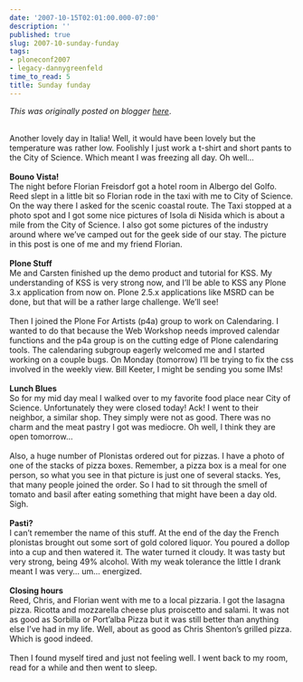 ```yaml
---
date: '2007-10-15T02:01:00.000-07:00'
description: ''
published: true
slug: 2007-10-sunday-funday
tags:
- ploneconf2007
- legacy-dannygreenfeld
time_to_read: 5
title: Sunday funday
---
```


*This was originally posted on blogger [here](https://dannygreenfeld.blogspot.com/2007/10/sunday-funday.html)*.

<a href="http://1.bp.blogspot.com/_KEFU5_uGRyw/RxMs_yCsgnI/AAAAAAAAAAM/bWtXqf3P_2M/s1600-h/IMG_4843.jpg"><img alt="" border="0" id="BLOGGER_PHOTO_ID_5121486675526845042" src="http://1.bp.blogspot.com/_KEFU5_uGRyw/RxMs_yCsgnI/AAAAAAAAAAM/bWtXqf3P_2M/s320/IMG_4843.jpg" style="margin: 0pt 10px 10px 0pt; float: left; cursor: pointer;" /></a><br />Another lovely day in Italia!  Well, it would have been lovely but the temperature was rather low.  Foolishly I just work a t-shirt and short pants to the City of Science.  Which meant I was freezing all day.  Oh well…<br /><br /><span style="font-weight: bold;">Bouno Vista!</span><br />The night before Florian Freisdorf got a hotel room in Albergo del Golfo.  Reed slept in a little bit so Florian rode in the taxi with me to City of Science.  On the way there I asked for the scenic coastal route.  The Taxi stopped at a photo spot and I got some nice pictures of Isola di Nisida which is about a mile from the City of Science.  I also got some pictures of the industry around where we’ve camped out for the geek side of our stay. The picture in this post is one of me and my friend Florian.<br /><br /><span style="font-weight: bold;">Plone Stuff</span><br />Me and Carsten finished up the demo product and tutorial for KSS.  My understanding of KSS is very strong now, and I’ll be able to KSS any Plone 3.x application from now on. Plone 2.5.x applications like MSRD can be done, but that will be a rather large challenge. We’ll see!<br /><br />Then I joined the Plone For Artists (p4a) group to work on Calendaring.  I wanted to do that because the Web Workshop needs improved calendar functions and the p4a group is on the cutting edge of Plone calendaring tools.  The calendaring subgroup eagerly welcomed me and I started working on a couple bugs.  On Monday (tomorrow) I’ll be trying to fix the css involved in the weekly view.  Bill Keeter, I might be sending you some IMs!<br /><br /><span style="font-weight: bold;">Lunch Blues</span><br />So for my mid day meal I walked over to my favorite food place near City of Science.  Unfortunately they were closed today!  Ack!  I went to their neighbor, a similar shop.  They simply were not as good.  There was no charm and the meat pastry I got was mediocre.  Oh well, I think they are open tomorrow…<br /><br />Also, a huge number of Plonistas ordered out for pizzas.  I have a photo of one of the stacks of pizza boxes.  Remember, a pizza box is a meal for one person, so what you see in that picture is just one of several stacks.  Yes, that many people joined the order.  So I had to sit through the smell of tomato and basil after eating something that might have been a day old.  Sigh.<br /><br /><span style="font-weight: bold;">Pasti?</span><br />I can’t remember the name of this stuff.  At the end of the day the French plonistas brought out some sort of gold colored liquor.  You poured a dollop into a cup and then watered it.  The water turned it cloudy.  It was tasty but very strong, being 49% alcohol.  With my weak tolerance the little I drank meant I was very… um… energized.<br /><br /><span style="font-weight: bold;">Closing hours</span><br />Reed, Chris, and Florian went with me to a local pizzaria.  I got the lasagna pizza.  Ricotta and mozzarella cheese plus proiscetto and salami.  It was not as good as Sorbilla or Port’alba Pizza but it was still better than anything else I’ve had in my life.  Well, about as good as Chris Shenton’s grilled pizza.  Which is good indeed.<br /><br />Then I found myself tired and just not feeling well.  I went back to my room, read for a while and then went to sleep.